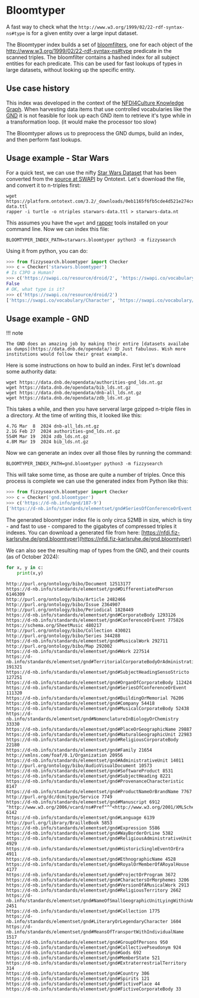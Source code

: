 # Bloomtyper

A fast way to check what the `http://www.w3.org/1999/02/22-rdf-syntax-ns#type` is for a given entity over a large input dataset.

The Bloomtyper index builds a set of [bloomfilters](https://en.wikipedia.org/wiki/Bloom_filter), one for each object of the <http://www.w3.org/1999/02/22-rdf-syntax-ns#type> predicate in the scanned triples. The bloomfilter contains a hashed index for all subject entities for each predicate. This can be used for fast lookups of types in large datasets, without looking up the specific entity.

## Use case history

This index was developed in the context of the [NFDI4Culture Knowledge Graph](https://nfdi4culture.de/services/details/culture-knowledge-graph.html). When harvesting data items that use controlled vocabularies like the [GND](https://www.dnb.de/EN/Professionell/Standardisierung/GND/gnd_node.html) it is not feasible for look up each GND item to retrieve it's type while in a transformation loop. (it would make the processor too slow)

The Bloomtyper allows us to preprocess the GND dumps, build an index, and then perform fast lookups.

## Usage example - Star Wars

For a quick test, we can use the nifty [Star Wars Dataset](https://platform.ontotext.com/3.2/datasets/star-wars.html) that has been converted from the [source at SWAPI](https://swapi.dev/) by Ontotext. Let's download the file, and convert it to n-triples first:

```shell
wget https://platform.ontotext.com/3.2/_downloads/0eb1165f6fb5cde4d521e274ce6049ab/starwars-data.ttl
rapper -i turtle -o ntriples starwars-data.ttl > starwars-data.nt
```

This assumes you have the `wget` and [rapper](https://librdf.org/raptor/rapper.html) tools installed on your command line.
Now we can index this file:

```shell
BLOOMTYPER_INDEX_PATH=starwars.bloomtyper python3 -m fizzysearch
```

Using it from python, you can do:

```python
>>> from fizzysearch.bloomtyper import Checker
>>> c = Checker('starwars.bloomtyper')
# Is C3PO a Human?
>>> c('https://swapi.co/resource/droid/2', 'https://swapi.co/vocabulary/Human')
False
# OK, what type is it?
>>> c('https://swapi.co/resource/droid/2')
['https://swapi.co/vocabulary/Character', 'https://swapi.co/vocabulary/Droid']
```

## Usage example - GND

!!! note

    The GND does an amazing job by making their entire [datasets availabe as dumps](https://data.dnb.de/opendata/) 😍 Just fabulous. Wish more institutions would follow their great example.

Here is some instructions on how to build an index. First let's download some authority data:

```shell
wget https://data.dnb.de/opendata/authorities-gnd_lds.nt.gz
wget https://data.dnb.de/opendata/bib_lds.nt.gz
wget https://data.dnb.de/opendata/dnb-all_lds.nt.gz
wget https://data.dnb.de/opendata/zdb_lds.nt.gz
```

This takes a while, and then you have serveral large gzipped n-triple files in a directory.
At the time of writing this, it looked like this:

```shell
4.7G Mar  8  2024 dnb-all_lds.nt.gz
2.1G Feb 27  2024 authorities-gnd_lds.nt.gz
554M Mar 19  2024 zdb_lds.nt.gz
4.8M Mar 19  2024 bib_lds.nt.gz
```

Now we can generate an index over all those files by running the command:

```shell
BLOOMTYPER_INDEX_PATH=gnd.bloomtyper python3 -m fizzysearch
```

This will take some time, as those are quite a number of triples. Once this process is complete we can use the generated index from Python like this:

```python
>>> from fizzysearch.bloomtyper import Checker
>>> c = Checker('gnd.bloomtyper')
>>> c('https://d-nb.info/gnd/187-9')
['https://d-nb.info/standards/elementset/gnd#SeriesOfConferenceOrEvent']
```

The generated bloomtyper index file is only circa 52MB in size, which is tiny - and fast to use - compared to the gigabytes of compressed triples it indexes.
You can download a generated file from here: [https://nfdi.fiz-karlsruhe.de/gnd.bloomtyper](https://nfdi.fiz-karlsruhe.de/gnd.bloomtyper)

We can also see the resulting map of types from the GND, and their counts (as of October 2024):

```python
for x, y in c:
    print(x,y)
```

```
http://purl.org/ontology/bibo/Document 12513177
https://d-nb.info/standards/elementset/gnd#DifferentiatedPerson 6146309
http://purl.org/ontology/bibo/Article 2482466
http://purl.org/ontology/bibo/Issue 2364907
http://purl.org/ontology/bibo/Periodical 1828449
https://d-nb.info/standards/elementset/gnd#CorporateBody 1293126
https://d-nb.info/standards/elementset/gnd#ConferenceOrEvent 775826
https://schema.org/SheetMusic 480217
http://purl.org/ontology/bibo/Collection 430021
http://purl.org/ontology/bibo/Series 344288
https://d-nb.info/standards/elementset/gnd#MusicalWork 292711
http://purl.org/ontology/bibo/Map 292002
https://d-nb.info/standards/elementset/gnd#Work 227514
https://d-nb.info/standards/elementset/gnd#TerritorialCorporateBodyOrAdministrativeUnit 191321
https://d-nb.info/standards/elementset/gnd#SubjectHeadingSensoStricto 127251
https://d-nb.info/standards/elementset/gnd#OrganOfCorporateBody 112424
https://d-nb.info/standards/elementset/gnd#SeriesOfConferenceOrEvent 111320
https://d-nb.info/standards/elementset/gnd#BuildingOrMemorial 76206
https://d-nb.info/standards/elementset/gnd#Company 54418
https://d-nb.info/standards/elementset/gnd#MusicalCorporateBody 52438
https://d-nb.info/standards/elementset/gnd#NomenclatureInBiologyOrChemistry 33330
https://d-nb.info/standards/elementset/gnd#PlaceOrGeographicName 29887
https://d-nb.info/standards/elementset/gnd#NaturalGeographicUnit 22983
https://d-nb.info/standards/elementset/gnd#ReligiousCorporateBody 22180
https://d-nb.info/standards/elementset/gnd#Family 21654
http://xmlns.com/foaf/0.1/Organization 20956
https://d-nb.info/standards/elementset/gnd#AdministrativeUnit 14011
http://purl.org/ontology/bibo/AudioVisualDocument 10573
https://d-nb.info/standards/elementset/gnd#SoftwareProduct 8531
https://d-nb.info/standards/elementset/gnd#SubjectHeading 8221
https://d-nb.info/standards/elementset/gnd#ProvenanceCharacteristic 8147
https://d-nb.info/standards/elementset/gnd#ProductNameOrBrandName 7767
http://purl.org/dc/dcmitype/Service 7749
https://d-nb.info/standards/elementset/gnd#Manuscript 6912
"http://www.w3.org/2006/vcard/ns#Pref"^^<http://www.w3.org/2001/XMLSchema#string 6142
https://d-nb.info/standards/elementset/gnd#Language 6139
http://purl.org/library/BrailleBook 5853
https://d-nb.info/standards/elementset/gnd#Expression 5586
https://d-nb.info/standards/elementset/gnd#WayBorderOrLine 5382
https://d-nb.info/standards/elementset/gnd#ReligiousAdministrativeUnit 4929
https://d-nb.info/standards/elementset/gnd#HistoricSingleEventOrEra 4911
https://d-nb.info/standards/elementset/gnd#EthnographicName 4528
https://d-nb.info/standards/elementset/gnd#RoyalOrMemberOfARoyalHouse 4177
https://d-nb.info/standards/elementset/gnd#ProjectOrProgram 3672
https://d-nb.info/standards/elementset/gnd#CharactersOrMorphemes 3206
https://d-nb.info/standards/elementset/gnd#VersionOfAMusicalWork 2913
https://d-nb.info/standards/elementset/gnd#ReligiousTerritory 2662
https://d-nb.info/standards/elementset/gnd#NameOfSmallGeographicUnitLyingWithinAnotherGeographicUnit 2451
https://d-nb.info/standards/elementset/gnd#Collection 1775
https://d-nb.info/standards/elementset/gnd#LiteraryOrLegendaryCharacter 1604
https://d-nb.info/standards/elementset/gnd#MeansOfTransportWithIndividualName 1517
https://d-nb.info/standards/elementset/gnd#GroupOfPersons 950
https://d-nb.info/standards/elementset/gnd#CollectivePseudonym 924
https://d-nb.info/standards/elementset/gnd#Gods 692
https://d-nb.info/standards/elementset/gnd#MemberState 521
https://d-nb.info/standards/elementset/gnd#ExtraterrestrialTerritory 314
https://d-nb.info/standards/elementset/gnd#Country 306
https://d-nb.info/standards/elementset/gnd#Spirits 121
https://d-nb.info/standards/elementset/gnd#FictivePlace 44
https://d-nb.info/standards/elementset/gnd#FictiveCorporateBody 33
```

